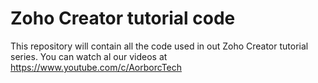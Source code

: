 # Zoho Creator tutorial code
This repository will contain all the code used in out Zoho Creator tutorial series. You can watch al our videos at https://www.youtube.com/c/AorborcTech
